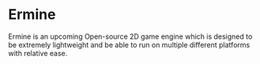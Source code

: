 # Ermine

Ermine is an upcoming Open-source 2D game engine which is designed to be extremely lightweight and  be able to run on multiple different platforms with relative ease.





